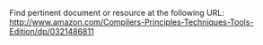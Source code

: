 Find pertinent document or resource at the following URL:
http://www.amazon.com/Compilers-Principles-Techniques-Tools-Edition/dp/0321486811
